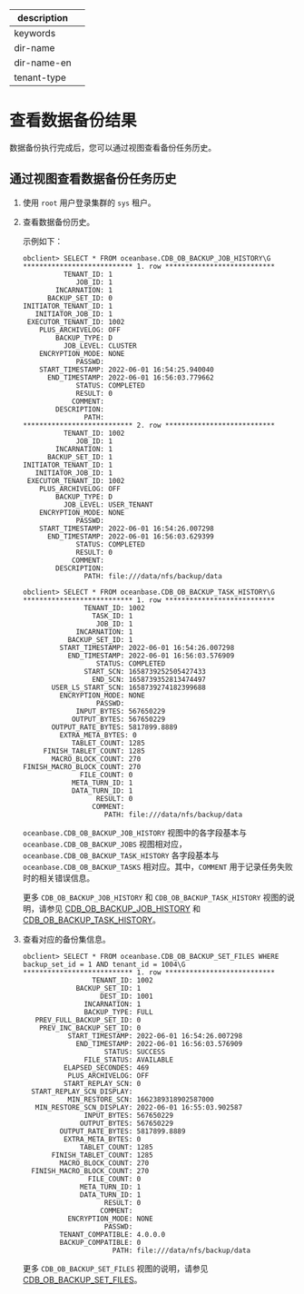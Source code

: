 |description||
|---|---|
|keywords||
|dir-name||
|dir-name-en||
|tenant-type||

# 查看数据备份结果

数据备份执行完成后，您可以通过视图查看备份任务历史。

## 通过视图查看数据备份任务历史

1. 使用 `root` 用户登录集群的 `sys` 租户。

2. 查看数据备份历史。

    示例如下：

    ```shell
    obclient> SELECT * FROM oceanbase.CDB_OB_BACKUP_JOB_HISTORY\G
    *************************** 1. row ***************************
              TENANT_ID: 1
                 JOB_ID: 1
            INCARNATION: 1
          BACKUP_SET_ID: 0
    INITIATOR_TENANT_ID: 1
       INITIATOR_JOB_ID: 1
     EXECUTOR_TENANT_ID: 1002
        PLUS_ARCHIVELOG: OFF
            BACKUP_TYPE: D
              JOB_LEVEL: CLUSTER
        ENCRYPTION_MODE: NONE
                 PASSWD:
        START_TIMESTAMP: 2022-06-01 16:54:25.940040
          END_TIMESTAMP: 2022-06-01 16:56:03.779662
                 STATUS: COMPLETED
                 RESULT: 0
                COMMENT:
            DESCRIPTION:
                   PATH:
    *************************** 2. row ***************************
              TENANT_ID: 1002
                 JOB_ID: 1
            INCARNATION: 1
          BACKUP_SET_ID: 1
    INITIATOR_TENANT_ID: 1
       INITIATOR_JOB_ID: 1
     EXECUTOR_TENANT_ID: 1002
        PLUS_ARCHIVELOG: OFF
            BACKUP_TYPE: D
              JOB_LEVEL: USER_TENANT
        ENCRYPTION_MODE: NONE
                 PASSWD:
        START_TIMESTAMP: 2022-06-01 16:54:26.007298
          END_TIMESTAMP: 2022-06-01 16:56:03.629399
                 STATUS: COMPLETED
                 RESULT: 0
                COMMENT:
            DESCRIPTION:
                   PATH: file:///data/nfs/backup/data

    obclient> SELECT * FROM oceanbase.CDB_OB_BACKUP_TASK_HISTORY\G
    *************************** 1. row ***************************
                   TENANT_ID: 1002
                     TASK_ID: 1
                      JOB_ID: 1
                 INCARNATION: 1
               BACKUP_SET_ID: 1
             START_TIMESTAMP: 2022-06-01 16:54:26.007298
               END_TIMESTAMP: 2022-06-01 16:56:03.576909
                      STATUS: COMPLETED
                   START_SCN: 1658739252505427433
                     END_SCN: 1658739352813474497
           USER_LS_START_SCN: 1658739274182399688
             ENCRYPTION_MODE: NONE
                      PASSWD:
                 INPUT_BYTES: 567650229
                OUTPUT_BYTES: 567650229
           OUTPUT_RATE_BYTES: 5817899.8889
             EXTRA_META_BYTES: 0
                TABLET_COUNT: 1285
         FINISH_TABLET_COUNT: 1285
           MACRO_BLOCK_COUNT: 270
    FINISH_MACRO_BLOCK_COUNT: 270
                  FILE_COUNT: 0
                META_TURN_ID: 1
                DATA_TURN_ID: 1
                      RESULT: 0
                     COMMENT:
                        PATH: file:///data/nfs/backup/data
     ```

     `oceanbase.CDB_OB_BACKUP_JOB_HISTORY` 视图中的各字段基本与 `oceanbase.CDB_OB_BACKUP_JOBS` 视图相对应，`oceanbase.CDB_OB_BACKUP_TASK_HISTORY` 各字段基本与 `oceanbase.CDB_OB_BACKUP_TASKS` 相对应。其中，`COMMENT` 用于记录任务失败时的相关错误信息。

   更多 `CDB_OB_BACKUP_JOB_HISTORY` 和 `CDB_OB_BACKUP_TASK_HISTORY` 视图的说明，请参见 [CDB_OB_BACKUP_JOB_HISTORY](../../../700.reference/700.system-views/300.system-view-of-sys-tenant/200.dictionary-view-of-sys-tenant/12100.oceanbase-cdb_ob_backup_job_history-of-sys-tenant.md) 和 [CDB_OB_BACKUP_TASK_HISTORY](../../../700.reference/700.system-views/300.system-view-of-sys-tenant/200.dictionary-view-of-sys-tenant/12500.oceanbase-cdb_ob_backup_task_history-of-sys-tenant.md)。

3. 查看对应的备份集信息。

   ```shell
   obclient> SELECT * FROM oceanbase.CDB_OB_BACKUP_SET_FILES WHERE backup_set_id = 1 AND tenant_id = 1004\G
   *************************** 1. row ***************************
                    TENANT_ID: 1002
                BACKUP_SET_ID: 1
                      DEST_ID: 1001
                  INCARNATION: 1
                  BACKUP_TYPE: FULL
      PREV_FULL_BACKUP_SET_ID: 0
       PREV_INC_BACKUP_SET_ID: 0
              START_TIMESTAMP: 2022-06-01 16:54:26.007298
                END_TIMESTAMP: 2022-06-01 16:56:03.576909
                       STATUS: SUCCESS
                  FILE_STATUS: AVAILABLE
             ELAPSED_SECONDES: 469
              PLUS_ARCHIVELOG: OFF
             START_REPLAY_SCN: 0
     START_REPLAY_SCN_DISPLAY:
              MIN_RESTORE_SCN: 1662389318902587000
      MIN_RESTORE_SCN_DISPLAY: 2022-06-01 16:55:03.902587
                  INPUT_BYTES: 567650229
                 OUTPUT_BYTES: 567650229
            OUTPUT_RATE_BYTES: 5817899.8889
             EXTRA_META_BYTES: 0
                 TABLET_COUNT: 1285
          FINISH_TABLET_COUNT: 1285
            MACRO_BLOCK_COUNT: 270
     FINISH_MACRO_BLOCK_COUNT: 270
                   FILE_COUNT: 0
                 META_TURN_ID: 1
                 DATA_TURN_ID: 1
                       RESULT: 0
                      COMMENT:
              ENCRYPTION_MODE: NONE
                       PASSWD:
            TENANT_COMPATIBLE: 4.0.0.0
            BACKUP_COMPATIBLE: 0
                         PATH: file:///data/nfs/backup/data
   ```

   更多 `CDB_OB_BACKUP_SET_FILES` 视图的说明，请参见 [CDB_OB_BACKUP_SET_FILES](../../../700.reference/700.system-views/300.system-view-of-sys-tenant/200.dictionary-view-of-sys-tenant/11700.oceanbase-cdb_ob_backup_set_files-of-sys-tenant.md)。
